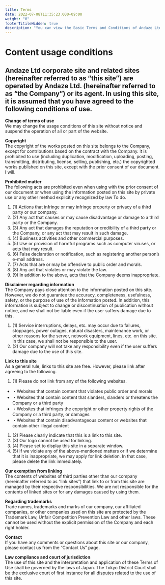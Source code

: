 ```yaml
---
title: Terms
date: 2022-07-08T11:35:23.000+09:00
weight: "0"
footerTitileHidden: true
description: "You can view the Basic Terms and Conditions of Andaze Ltd."
---
```

# Content usage conditions

## Andaze Ltd corporate site and related sites (hereinafter referred to as “this site”) are operated by Andaze Ltd. (hereinafter referred to as “the Company”) or its agent. In using this site, it is assumed that you have agreed to the following conditions of use.



**Change of terms of use**  
We may change the usage conditions of this site without notice and suspend the operation of all or part of the website.



**Copyright**  
The copyright of the works posted on this site belongs to the Company, except for contributions based on the contract with the Company. It is prohibited to use (including duplication, modification, uploading, posting, transmitting, distributing, license, selling, publishing, etc.) the copyrighted works published on this site, except with the prior consent of our document. I will.



**Prohibited matter**  
The following acts are prohibited even when using with the prior consent of our document or when using the information posted on this site by private use or any other method explicitly recognized by law To do.

1. (1) Actions that infringe or may infringe property or privacy of a third party or our company.
2. (2) Any act that causes or may cause disadvantage or damage to a third party or the Company.
3. (3) Any act that damages the reputation or credibility of a third party or the Company, or any act that may result in such damage.
4. (4) Business activities and other commercial purposes.
5. (5) Use or provision of harmful programs such as computer viruses, or acts that may result.
6. (6) False declaration or notification, such as registering another person’s e-mail address.
7. (7) Acts that are or may be offensive to public order and morals.
8. (8) Any act that violates or may violate the law.
9. (9) In addition to the above, acts that the Company deems inappropriate.



**Disclaimer regarding information**  
The Company pays close attention to the information posted on this site. However, we do not guarantee the accuracy, completeness, usefulness, safety, or the purpose of use of the information posted. In addition, this information is subject to change or discontinuation of publication without notice, and we shall not be liable even if the user suffers damage due to this.

1. (1) Service interruptions, delays, etc. may occur due to failures, stoppages, power outages, natural disasters, maintenance work, or other reasons for the server, network equipment, lines, etc. on this site. In this case, we shall not be responsible to the user.
2. (2) Our company will not take any responsibility even if the user suffers damage due to the use of this site.



**Link to this site**  
As a general rule, links to this site are free. However, please link after agreeing to the following.

1. (1) Please do not link from any of the following websites.

*   ・Websites that contain content that violates public order and morals
*   ・Websites that contain content that slanders, slanders or threatens the Company or a third party
*   ・Websites that infringes the copyright or other property rights of the Company or a third party, or damages
*   ・Websites that contain disadvantageous content or websites that contain other illegal content

1. (2) Please clearly indicate that this is a link to this site.
2. (3) Our logo cannot be used for linking.
3. (4) Please set to display this site in a separate window.
4. (5) If we violate any of the above-mentioned matters or if we determine that it is inappropriate, we may apply for link deletion. In that case, please delete the link immediately.



**Our exemption from linking**  
The contents of websites of third parties other than our company (hereinafter referred to as “link sites”) that link to or from this site are managed by their respective responsibilities. We are not responsible for the contents of linked sites or for any damages caused by using them.



**Regarding trademarks**  
Trade names, trademarks and marks of our company, our affiliated companies, or other companies used on this site are protected by the Trademark Law, Unfair Competition Prevention Law and other laws. These cannot be used without the explicit permission of the Company and each right holder.



**Contact**  
If you have any comments or questions about this site or our company, please contact us from the “Contact Us” page.

**Law compliance and court of jurisdiction**  
The use of this site and the interpretation and application of these Terms of Use shall be governed by the laws of Japan. The Tokyo District Court shall be the exclusive court of first instance for all disputes related to the use of this site.